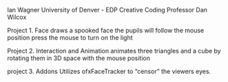Ian Wagner 
University of Denver - EDP 
Creative Coding 
Professor Dan Wilcox 


Project 1. Face 
draws a spooked face 
the pupils will follow the mouse position 
press the mouse to turn on the light

Project 2. Interaction and Animation 
animates three triangles and a cube by rotating them in 3D space with the mouse position

project 3. Addons 
Utilizes ofxFaceTracker to “censor” the viewers eyes. 
